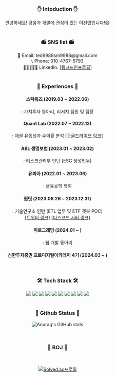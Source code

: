 <h3 align="center">✋ Intoduction ✋</h3>
<div align="center">안녕하세요!
금융과 개발에 관심이 있는 이선민입니다!😋</div><br>

<h3 align="center">📻 SNS list 📻</h3>
<div align="center">
📧 Email: ted9988sm9988@gmail.com<br>
📞 Phone: 010-4767-5793<br>
👨🏿‍🤝‍👨🏿 LinkedIn: <a href="https://www.linkedin.com/in/%EC%84%A0%EB%AF%BC-%EC%9D%B4-8909731a3/">[링크드인프로필]</a>
</div><br>

<h3 align="center"> 🌟 Experiences 🌟 </h3>
<div align="center"> 
<h4>스탁워즈 (2019.03 ~ 2022.06)</h4>: 가치투자 동아리, 리서치 팀원 및 팀장<br>
<h4>Quant Lab (2022.07 ~ 2022.12)</h4>: 채권 유동성과 수익률 분석 <a href="https://drive.google.com/drive/folders/1jZ2wWcOq0DcYklwVYV-02PJg_6hqMk0U?usp=drive_link">[구글드라이브 링크]</a><br>
<h4>ABL 생명보험 (2023.01 ~ 2023.02)</h4>: 리스크관리부 인턴 (ESG 생성업무)<br>
<h4>유피아 (2022.01 ~ 2023.06)</h4>: 금융공학 학회<br>
<h4>퀀팃 (2023.06.26 ~ 2023.12.31)</h4>: 기술연구소 인턴 (ETL 업무 및 ETF 챗봇 POC)<br>
<a href="https://twitter.com/etfbullvibes">[트위터 링크]</a> <a href="https://discord.gg/JyfGuKCJG5">[디스코드 서버 링크]</a><br>
<h4>피로그래밍 (2024.01 ~ )</h4>: 웹 개발 동아리<br>
<h4>신한투자증권 프로디지털아카데미 4기 (2024.03 ~ )</h4>
</div><br>
<h3 align="center"> 🛠 Tech Stack 🛠 </h3>
<div align="center">
<img src="https://img.shields.io/badge/Docker-2496ED?style=flat-square&logo=Docker&logoColor=FFFFFF"/> <img src="https://img.shields.io/badge/Python-3776AB?style=flat-square&logo=Python&logoColor=FFFFFF"/>
<img src="https://img.shields.io/badge/Jupyter-F37626?style=flat-square&logo=Jupyter&logoColor=FFFFFF"/>
<img src="https://img.shields.io/badge/Django-092E20?style=flat-square&logo=Django&logoColor=FFFFFF"/>
<img src="https://img.shields.io/badge/Javascript-F7DF1E?style=flat-square&logo=javascript&logoColor=000000"/>
<img src="https://img.shields.io/badge/Amazon S3-569A31?style=flat-square&logo=amazons3&logoColor=FFFFFF"/>
<img src="https://img.shields.io/badge/Amazon EC2-FF9900?style=flat-square&logo=amazonec2&logoColor=FFFFFF"/>
<img src="https://img.shields.io/badge/Discord-5865F2?style=flat-square&logo=discord&logoColor=FFFFFF"/>
<img src="https://img.shields.io/badge/Git-F05032?style=flat-square&logo=git&logoColor=FFFFFF"/>
<img src="https://img.shields.io/badge/Ubuntu-E95420?style=flat-square&logo=ubuntu&logoColor=FFFFFF"/>
</div><br>

<h3 align="center">📂 Github Status 📂</h3> 
<div align="center">
  
![Anurag's GitHub stats](https://github-readme-stats.vercel.app/api?username=Phoebe125&show_icons=true&theme=discord_old_blurple)
</div><br>

<h3 align="center"> 📕 BOJ 📕 </h3>
<div align="center"><br>
  
[![Solved.ac프로필](http://mazassumnida.wtf/api/generate_badge?boj=phoebe125)](https://solved.ac/phoebe125)
</div>
